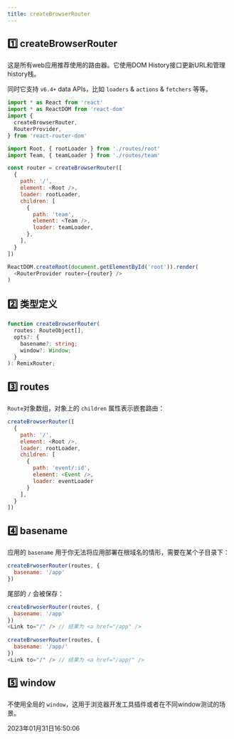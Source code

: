 ```yaml
---
title: createBrowserRouter
---
```


## 1️⃣ createBrowserRouter

这是所有web应用推荐使用的路由器。它使用DOM History接口更新URL和管理history栈。

同时它支持 `v6.4+` data APIs，比如 `loaders` & `actions` & `fetchers` 等等。

```js {4,11-24,27}
import * as React from 'react'
import * as ReactDOM from 'react-dom'
import {
  createBrowserRouter,
  RouterProvider,
} from 'react-router-dom'

import Root, { rootLoader } from './routes/root'
import Team, { teamLoader } from './routes/team'

const router = createBrowserRouter([
  {
    path: '/',
    element: <Root />,
    loader: rootLoader,
    children: [
      {
        path: 'team',
        element: <Team />,
        loader: teamLoader,
      },
    ],
  }
])

ReactDOM.createRoot(document.getElementById('root')).render(
  <RouterProvider router={router} />
)
```



## 2️⃣ 类型定义

```typescript
function createBrowserRouter(
  routes: RouteObject[],
  opts?: {
    basename?: string;
    window?: Window;
  }
): RemixRouter;
```



## 3️⃣ routes

`Route`对象数组，对象上的 `children` 属性表示嵌套路由：

```js
createBrowserRouter([
  {
    path: '/',
    element: <Root />,
    loader: rootLoader,
    children: [
      {
        path: 'event/:id',
        element: <Event />,
        loader: eventLoader
      }
    ],
  }
])
```



## 4️⃣ basename

应用的 `basename` 用于你无法将应用部署在根域名的情形，需要在某个子目录下：

```js
createBrwoserRouter(routes, {
  basename: '/app'
})
```

尾部的 `/` 会被保存：

```js {2,7}
createBrwoserRouter(routes, {
  basename: '/app'
})
<Link to="/" /> // 结果为 <a href="/app" />
  
createBrwoserRouter(routes, {
  basename: '/app/'
})
<Link to="/" /> // 结果为 <a href="/app/" />
```



## 5️⃣ window

不使用全局的 `window`，这用于浏览器开发工具插件或者在不同window测试的场景。



2023年01月31日16:50:06
